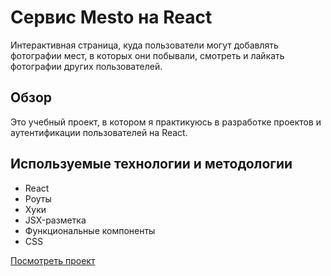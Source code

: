 # Сервис Mesto на React

Интерактивная страница, куда пользователи могут добавлять фотографии мест, в которых они побывали, смотреть и лайкать фотографии других пользователей.

## Обзор

Это учебный проект, в котором я практикуюсь в разработке проектов и аутентификации пользователей на React.

## Используемые технологии и методологии

* React
* Роуты
* Хуки
* JSX-разметка
* Функциональные компоненты
* CSS

[Посмотреть проект](https://infallible-agnesi-ade491.netlify.app/)
